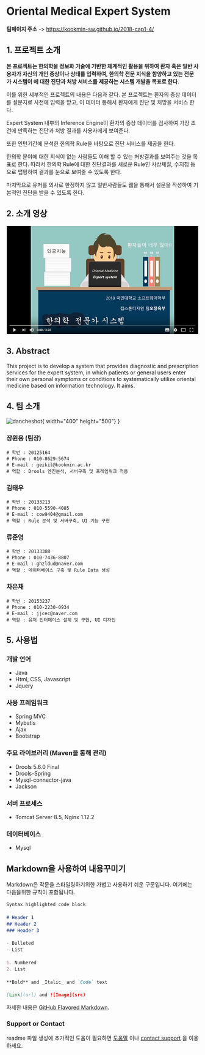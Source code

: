 # Oriental Medical Expert System

**팀페이지 주소** -> https://kookmin-sw.github.io/2018-cap1-4/

## 1. 프로젝트 소개

 **본 프로젝트는 한의학을 정보화 기술에 기반한 체계적인 활용을 위하여 환자 혹은 일반 사용자가 자신의 개인 증상이나 상태를 입력하여, 한의학 전문 지식을 함양하고 있는 전문가 시스템이 에 대한 진단과 처방 서비스를 제공하는 시스템 개발을 목표로 한다.**

 이를 위한 세부적인 프로젝트의 내용은 다음과 같다.
 본 프로젝트는 환자의 증상 데이터를 설문지로 사전에 입력을 받고, 이 데이터 통해서
 환자에게 진단 및 처방을 서비스 한다.
	
 Expert System 내부의 Inference Engine이 환자의 증상 데이터를 검사하여 가장 조건에 만족하는
 진단과 처방 결과를 사용자에게 보여준다.

 또한 인턴기간에 분석한 한의학 Rule을 바탕으로 진단 서비스를 제공을 한다. 

 한의학 분야에 대한 지식이 없는 사람들도 이해 할 수 있는 처방결과를 보여주는 것을 목표로 한다. 따라서 한의학 Rule에 대한 진단결과를 새로운 Rule인 사상체질, 수지침 등으로 맵핑하여 결과를 눈으로 보여줄 수 있도록 한다.

 마지막으로 유저를 의사로 한정하지 않고 일반사람들도 웹을 통해서 설문을 작성하여 기본적인
 진단을 받을 수 있도록 한다.
 

## 2. 소개 영상

[![image](doc/이미지/youtubeMain.PNG)](https://www.youtube.com/watch?v=wvII17ksxE4&t=2s)
## 3. Abstract

This project is to develop a system that provides diagnostic and prescription services for the expert system, in which patients or general users enter their own personal symptoms or conditions to systematically utilize oriental medicine based on information technology. It aims.


## 4. 팀 소개
![dancheshot](https://user-images.githubusercontent.com/21376336/38675667-6ba0c9be-3e93-11e8-824c-bbc69b26d6bb.jpg){ width="400" height="500"}
}

### 장원용 (팀장)
```
# 학번 : 20125164
# Phone : 010-8629-5674
# E-mail : geikil@kookmin.ac.kr
# 역할 : Drools 엔진분석, 서버구축 및 프레임워크 적용
```
### 김태우
```
# 학번 : 20133213
# Phone : 010-5590-4085
# E-mail : cow9404@gmail.com
# 역할 : Rule 분석 및 서버구축, UI 기능 구현
```
### 류준영
```
# 학번 : 20133388
# Phone : 010-7436-8807
# E-mail : ghzldud@naver.com
# 역할 : 데이터베이스 구축 및 Rule Data 생성
```
### 차은채
```
# 학번 : 20153237
# Phone : 010-2230-0934
# E-mail : jjcec@naver.com
# 역할 : 유저 인터페이스 설계 및 구현, UI 디자인
```
## 5. 사용법

### 개발 언어
   - Java
   - Html, CSS, Javascript 
   - Jquery
### 사용 프레임워크
   - Spring MVC
   - Mybatis   	    
   - Ajax
   - Bootstrap
### 주요 라이브러리 (Maven을 통해 관리)
   - Drools 5.6.0 Final 
   - Drools-Spring 
   - Mysql-connector-java
   - Jackson
### 서버 프로세스
  - Tomcat Server 8.5, Nginx 1.12.2
### 데이터베이스
  - Mysql


## Markdown을 사용하여 내용꾸미기

Markdown은 작문을 스타일링하기위한 가볍고 사용하기 쉬운 구문입니다. 여기에는 다음을위한 규칙이 포함됩니다.

```markdown
Syntax highlighted code block

# Header 1
## Header 2
### Header 3

- Bulleted
- List

1. Numbered
2. List

**Bold** and _Italic_ and `Code` text

[Link](url) and ![Image](src)
```

자세한 내용은 [GitHub Flavored Markdown](https://guides.github.com/features/mastering-markdown/).

### Support or Contact

readme 파일 생성에 추가적인 도움이 필요하면 [도움말](https://help.github.com/articles/about-readmes/) 이나 [contact support](https://github.com/contact) 을 이용하세요.
